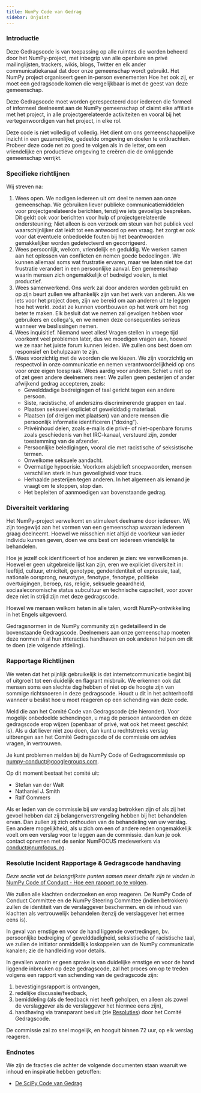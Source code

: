 ```yaml
---
title: NumPy Code van Gedrag
sidebar: Onjuist
---
```


### Introductie

Deze Gedragscode is van toepassing op alle ruimtes die worden beheerd door het NumPy-project, met inbegrip van alle openbare en privé mailinglijsten, trackers, wikis, blogs, Twitter en elk ander communicatiekanaal dat door onze gemeenschap wordt gebruikt. Het NumPy project organiseert geen in-person evenementen Hoe het ook zij, er moet een gedragscode komen die vergelijkbaar is met de geest van deze gemeenschap.

Deze Gedragscode moet worden gerespecteerd door iedereen die formeel of informeel deelneemt aan de NumPy gemeenschap of claimt elke affiliatie met het project, in alle projectgerelateerde activiteiten en vooral bij het vertegenwoordigen van het project, in elke rol.

Deze code is niet volledig of volledig. Het dient om ons gemeenschappelijke inzicht in een gezamenlijke, gedeelde omgeving en doelen te ontkrachten. Probeer deze code net zo goed te volgen als in de letter, om een vriendelijke en productieve omgeving te creëren die de omliggende gemeenschap verrijkt.

### Specifieke richtlijnen

Wij streven na:

1. Wees open. We nodigen iedereen uit om deel te nemen aan onze gemeenschap. We gebruiken liever publieke communicatiemiddelen voor projectgerelateerde berichten, tenzij we iets gevoeligs bespreken. Dit geldt ook voor berichten voor hulp of projectgerelateerde ondersteuning; Niet alleen is een verzoek om steun van het publiek veel waarschijnlijker dat leidt tot een antwoord op een vraag. het zorgt er ook voor dat eventuele onbedoelde fouten bij het beantwoorden gemakkelijker worden gedetecteerd en gecorrigeerd.
2. Wees persoonlijk, welkom, vriendelijk en geduldig. We werken samen aan het oplossen van conflicten en nemen goede bedoelingen. We kunnen allemaal soms wat frustratie ervaren, maar we laten niet toe dat frustratie verandert in een persoonlijke aanval. Een gemeenschap waarin mensen zich ongemakkelijk of bedreigd voelen, is niet productief.
3. Wees samenwerkend. Ons werk zal door anderen worden gebruikt en op zijn beurt zullen we afhankelijk zijn van het werk van anderen. Als we iets voor het project doen, zijn we bereid om aan anderen uit te leggen hoe het werkt. zodat ze kunnen voortbouwen op het werk om het nog beter te maken. Elk besluit dat we nemen zal gevolgen hebben voor gebruikers en collega's, en we nemen deze consequenties serieus wanneer we beslissingen nemen.
4. Wees inquisitief. Niemand weet alles! Vragen stellen in vroege tijd voorkomt veel problemen later, dus we moedigen vragen aan, hoewel we ze naar het juiste forum kunnen leiden. We zullen ons best doen om responsief en behulpzaam te zijn.
5. Wees voorzichtig met de woorden die we kiezen. We zijn voorzichtig en respectvol in onze communicatie en nemen verantwoordelijkheid op ons voor onze eigen toespraak. Wees aardig voor anderen. Schiet u niet op of zet geen andere deelnemers neer. We zullen geen pesterijen of ander afwijkend gedrag accepteren, zoals:
    * Gewelddadige bedreigingen of taal gericht tegen een andere persoon.
    * Siste, racistische, of anderszins discriminerende grappen en taal.
    * Plaatsen seksueel expliciet of gewelddadig materiaal.
    * Plaatsen (of dreigen met plaatsen) van andere mensen die persoonlijk informatie identificeren ("doxing”).
    * Privéinhoud delen, zoals e-mails die privé- of niet-openbare forums zoals geschiedenis van het IRC-kanaal, verstuurd zijn, zonder toestemming van de afzender.
    * Persoonlijke beledigingen, vooral die met racistische of seksistische termen.
    * Onwelkome seksuele aandacht.
    * Overmatige hypocrisie. Voorkom alsjeblieft snoepwoorden, mensen verschillen sterk in hun gevoeligheid voor trucs.
    * Herhaalde pesterijen tegen anderen. In het algemeen als iemand je vraagt om te stoppen, stop dan.
    * Het bepleiten of aanmoedigen van bovenstaande gedrag.

### Diversiteit verklaring

Het NumPy-project verwelkomt en stimuleert deelname door iedereen. Wij zijn toegewijd aan het vormen van een gemeenschap waaraan iedereen graag deelneemt. Hoewel we misschien niet altijd de voorkeur van ieder individu kunnen geven, doen we ons best om iedereen vriendelijk te behandelen.

Hoe je jezelf ook identificeert of hoe anderen je zien: we verwelkomen je. Hoewel er geen uitgebreide lijst kan zijn, eren we expliciet diversiteit in: leeftijd, cultuur, etniciteit, genotype, genderidentiteit of expressie, taal, nationale oorsprong, neurotype, fenotype, fenotype, politieke overtuigingen, beroep, ras, religie, seksuele geaardheid, sociaaleconomische status subcultuur en technische capaciteit, voor zover deze niet in strijd zijn met deze gedragscode.

Hoewel we mensen welkom heten in alle talen, wordt NumPy-ontwikkeling in het Engels uitgevoerd.

Gedragsnormen in de NumPy community zijn gedetailleerd in de bovenstaande Gedragscode. Deelnemers aan onze gemeenschap moeten deze normen in al hun interacties handhaven en ook anderen helpen om dit te doen (zie volgende afdeling).

### Rapportage Richtlijnen

We weten dat het pijnlijk gebruikelijk is dat internetcommunicatie begint bij of uitgroeit tot een duidelijk en flagrant misbruik. We erkennen ook dat mensen soms een slechte dag hebben of niet op de hoogte zijn van sommige richtsnoeren in deze gedragscode. Houdt u dit in het achterhoofd wanneer u beslist hoe u moet reageren op een schending van deze code.

Meld die aan het Comité Code van Gedragscode (zie hieronder). Voor mogelijk onbedoelde schendingen, u mag de persoon antwoorden en deze gedragscode erop wijzen (openbaar of privé, wat ook het meest geschikt is). Als u dat liever niet zou doen, dan kunt u rechtstreeks verslag uitbrengen aan het Comité Gedragscode of de commissie om advies vragen, in vertrouwen.

Je kunt problemen melden bij de NumPy Code of Gedragscommissie op numpy-conduct@googlegroups.com.

Op dit moment bestaat het comité uit:

* Stefan van der Walt
* Nathaniel J. Smith
* Ralf Gommers

Als er leden van de commissie bij uw verslag betrokken zijn of als zij het gevoel hebben dat zij belangenverstrengeling hebben bij het behandelen ervan. Dan zullen zij zich onthouden van de behandeling van uw verslag. Een andere mogelijkheid, als u zich om een of andere reden ongemakkelijk voelt om een verslag voor te leggen aan de commissie. dan kun je ook contact opnemen met de senior NumFOCUS medewerkers via [conduct@numfocus. rg](https://numfocus.org/code-of-conduct#persons-responsible).

### Resolutie Incident Rapportage & Gedragscode handhaving

_Deze sectie vat de belangrijkste punten samen meer details zijn te vinden in_ [NumPy Code of Conduct - Hoe een rapport op te volgen](https://numpy.org/devdocs/dev/conduct/report_handling_manual.html).

We zullen alle klachten onderzoeken en erop reageren. De NumPy Code of Conduct Committee en de NumPy Steering Committee (indien betrokken) zullen de identiteit van de verslaggever beschermen. en de inhoud van klachten als vertrouwelijk behandelen (tenzij de verslaggever het ermee eens is).

In geval van ernstige en voor de hand liggende overtredingen, bv. persoonlijke bedreiging of gewelddadigheid, seksistische of racistische taal, we zullen de initiator onmiddellijk loskoppelen van de NumPy communicatie kanalen; zie de handleiding voor details.

In gevallen waarin er geen sprake is van duidelijke ernstige en voor de hand liggende inbreuken op deze gedragscode, zal het proces om op te treden volgens een rapport van schending van de gedragscode zijn:

1. bevestigingsrapport is ontvangen,
2. redelijke discussie/feedback,
3. bemiddeling (als de feedback niet heeft geholpen, en alleen als zowel de verslaggever als de verslaggever het hiermee eens zijn),
4. handhaving via transparant besluit (zie [Resoluties](https://numpy.org/devdocs/dev/conduct/report_handling_manual.html#coc-resolutions)) door het Comité Gedragscode.

De commissie zal zo snel mogelijk, en hooguit binnen 72 uur, op elk verslag reageren.

### Endnotes

We zijn de fracties die achter de volgende documenten staan waaruit we inhoud en inspiratie hebben getroffen:

- [De SciPy Code van Gedrag](https://docs.scipy.org/doc/scipy/reference/dev/conduct/code_of_conduct.html)
